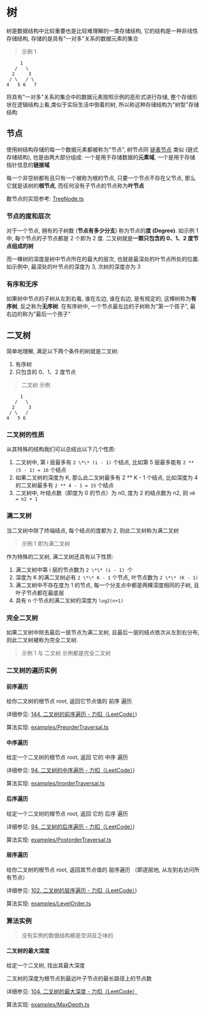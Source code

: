 # 树

树是数据结构中比较重要也是比较难理解的一类存储结构, 它的结构是一种非线性存储结构, 存储的是具有"一对多"关系的数据元素的集合

> 示例 1

```
     1
   /   \
  2     3
 / \   / \
4   5 6   7
```

将具有"一对多"关系的集合中的数据元素按照示例的恶形式进行存储, 整个存储形状在逻辑结构上看,类似于实际生活中倒着的树, 所以称这种存储结构为"树型"存储结构

## 节点

使用树结构存储的每一个数据元素都被称为"节点", 树节点同 [链表节点](../LinkedList/LinkedListNode.ts) 类似 (链式存储结构), 也是由两大部分组成: 一个是用于存储数据的**元素域**, 一个是用于存储指针信息的**链接域**

每一个非空树都有且只有一个被称为根的节点, 只要一个节点不存在父节点, 那么它就是该树的**根节点**,
而任何没有子节点的节点称为**叶节点**

数节点的实现参考: [TreeNode.ts](./TreeNode.ts)

### 节点的度和层次

对于一个节点, 拥有的子树数 (**节点有多少分支**) 称为节点的**度 (Degree)**. 如示例 1 中, 每个节点的子节点都是 2 个即为 2 度. 二叉树就是**一颗只包含的 0、1、2 度节点组成的树**

而一棵树的深度是树中节点所在的最大的层次, 也就是最深处的叶节点所处的位置. 如示例中, 最深处的叶节点的深度为 3, 次树的深度亦为 3

### 有序和无序

如果树中节点的子树从左到右看, 谁在左边, 谁在右边, 是有规定的, 这棵树称为**有序树**, 反之称为**无序树**. 在有序树中, 一个节点最左边的子树称为"第一个孩子", 最右边的称为"最后一个孩子"

## 二叉树

简单地理解, 满足以下两个条件的树就是二叉树:

1. 有序树
2. 只包含的 0、1、2 度节点

> 二叉树 示例

```
     1
   /   \
  2     3
 / \   /
4   5 6
```

### 二叉树的性质

从其特殊的结构我们可以总结出以下几个性质:

1. 二叉树中, 第 i 层最多有 `2 \*\* (i - 1)` 个结点, 比如第 5 层最多能有 `2 ** (5 - 1) = 16` 个结点
2. 如果二叉树的深度为 K, 那么此二叉树最多有 2 \*\* K - 1 个结点, 比如深度为 4 的二叉树最多有 `2 ** 4 - 1 = 15` 个结点
3. 二叉树中, 叶结点数（即度为 0 的节点）为 n0, 度为 2 的结点数为 n2, 则 `n0 = n2 + 1`

### 满二叉树

当二叉树中除了终端结点, 每个结点的度都为 2, 则此二叉树称为满二叉树

> 示例 1 即为满二叉树

作为特殊的二叉树, 满二叉树还具有以下性质:

1. 满二叉树中第 i 层的节点数为 `2 \*\* (i - 1) `个
2. 深度为 K 的满二叉树必有 `2 \*\* K - 1` 个节点, 叶节点数为 `2 \*\* (K - 1)`
3. 满二叉树中不存在度为 1 的节点, 每一个分支点中都是两棵深度相同的子树, 且叶子节点都在最底层
4. 具有 n 个节点的满二叉树的深度为 `log2(n+1)`

### 完全二叉树

如果二叉树中除去最后一层节点为满二叉树, 且最后一层的结点依次从左到右分布, 则此二叉树被称为完全二叉树.

> 示例 1 与 二叉树 示例都是完全二叉树

### 二叉树的遍历实例

#### 前序遍历

给你二叉树的根节点 root, 返回它节点值的 前序 遍历

详细参见: [144. 二叉树的前序遍历 - 力扣（LeetCode）](https://leetcode.cn/problems/binary-tree-preorder-traversal/))

算法实现: [examples/PreorderTraversal.ts](./examples/PreorderTraversal.ts)

#### 中序遍历

给定一个二叉树的根节点 root, 返回 它的 中序 遍历

详细参见: [94. 二叉树的中序遍历 - 力扣（LeetCode）](https://leetcode.cn/problems/binary-tree-inorder-traversal/))

算法实现: [examples/InorderTraversal.ts](./examples/InorderTraversal.ts)

#### 后序遍历

给定一个二叉树的根节点 root, 返回 它的 后序 遍历

详细参见: [94. 二叉树的后序遍历 - 力扣（LeetCode）](https://leetcode.cn/problems/binary-tree-postorder-traversal/))

算法实现: [examples/PostorderTraversal.ts](./examples/PostorderTraversal.ts)

#### 层序遍历

给你二叉树的根节点 root, 返回其节点值的 层序遍历 （即逐层地, 从左到右访问所有节点）

详细参见: [102. 二叉树的层序遍历 - 力扣（LeetCode）](https://leetcode.cn/problems/binary-tree-level-order-traversal/))

算法实现: [examples/LevelOrder.ts](./examples/LevelOrder.ts)

### 算法实例

> 没有实例的数据结构都是空洞且乏味的

#### 二叉树的最大深度

给定一个二叉树, 找出其最大深度

二叉树的深度为根节点到最远叶子节点的最长路径上的节点数

详细参见: [104. 二叉树的最大深度 - 力扣（LeetCode）](https://leetcode.cn/problems/maximum-depth-of-binary-tree/)

算法实现: [examples/MaxDepth.ts](./examples/MaxDepth.ts)
